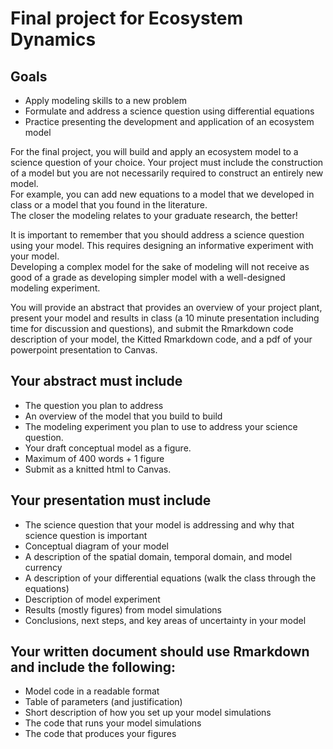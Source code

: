 # Final project for Ecosystem Dynamics

## Goals

-	Apply modeling skills to a new problem
-	Formulate and address a science question using differential equations
-	Practice presenting the development and application of an ecosystem model

For the final project, you will build and apply an ecosystem model to a science 
question of your choice.  Your project must include the construction of a model
but you are not necessarily required to construct an entirely new model.   
For example, you can add new equations to a model that we developed in class or
a model that you found in the literature.  
The closer the modeling relates to your graduate research, the better!  

It is important to remember that you should address a science question using your
model.  This requires designing an informative experiment with your model.  
Developing a complex model for the sake of modeling will not receive as good
of a grade as developing simpler model with a well-designed modeling experiment.  

You will provide an abstract that provides an overview of your project plant,
present your model and results in class (a 10 minute presentation including 
time for discussion and questions), and submit the Rmarkdown code description of
your model, the Kitted Rmarkdown code, and a pdf of your powerpoint presentation to Canvas.

## Your abstract must include

- The question you plan to address
- An overview of the model that you build to build
- The modeling experiment you plan to use to address your science question.
- Your draft conceptual model as a figure.
- Maximum of 400 words + 1 figure
- Submit as a knitted html to Canvas.

## Your presentation must include

-	The science question that your model is addressing and why that science question is important
-	Conceptual diagram of your model
-	A description of the spatial domain, temporal domain, and model currency
-	A description of your differential equations (walk the class through the equations)
-	Description of model experiment
-	Results (mostly figures) from model simulations
-	Conclusions, next steps, and key areas of uncertainty in your model

## Your written document should use Rmarkdown and include the following:

-	Model code in a readable format
-	Table of parameters (and justification)
-	Short description of how you set up your model simulations
-	The code that runs your model simulations
-	The code that produces your figures
